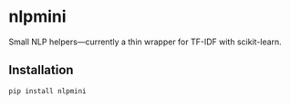 # nlpmini

Small NLP helpers—currently a thin wrapper for TF-IDF with scikit-learn.

## Installation
```bash
pip install nlpmini
